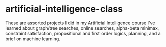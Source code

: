 # artificial-intelligence-class
These are assorted projects I did in my Artificial Intelligence course
I've learned about graph/tree searches, online searches, alpha-beta minimax, constraint satisfaction, propositional and first order logics, planning, and a brief on machine learning.
